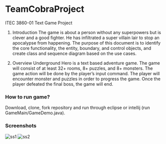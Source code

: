 # TeamCobraProject
ITEC 3860-01 Text Game Project

1. Introduction
The game is about a person without any superpowers but is clever and a good fighter. He has infiltrated a super villain lair to stop an apocalypse from happening.  The purpose of this document is to identify the core functionality,  the entity, boundary, and control objects, and create class and sequence diagram based on the use cases.

2. Overview
Underground Hero is a text based adventure game. The game will consist of at least 32+ rooms, 8+ puzzles, and 8+ monsters. The game action will be done by the player’s input command. The player will encounter monster and puzzles in order to progress the game. Once the player defeated the final boss, the game will end.

### How to run game?
Download, clone, fork repository and run through eclipse or intellij (run GameMain/GameDemo.java).

### Screenshots
![ss1](https://github.com/jlam1/TeamCobraProject/tree/master/Documents/text_game_00.PNG)
![ss2](https://github.com/jlam1/TeamCobraProject/tree/master/Documents/text_game_01.PNG)
